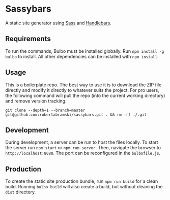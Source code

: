 # Sassybars

A static site generator using [Sass](http://sass-lang.com/) and [Handlebars](http://handlebarsjs.com/).

## Requirements

To run the commands, Bulbo must be installed globally. Run `npm install -g bulbo` to install. All other dependencies can be installed with `npm install`.

## Usage

This is a boilerplate repo. The best way to use it is to download the ZIP file directly and modify it directly to whatever suits the project. For pro users, the following command will pull the repo (into the current working directory) and remove version tracking.

```
git clone --depth=1 --branch=master git@github.com:robertabramski/sassybars.git . && rm -rf ./.git
```

## Development

During development, a server can be run to host the files locally. To start the server run `npm start` or `npm run server`. Then, navigate the browser to `http://localhost:8080`. The port can be reconfigured in the `bulbofile.js`.

## Production

To create the static site production bundle, run `npm run build` for a clean build. Running `bulbo build` will also create a build, but without cleaning the `dist` directory.
